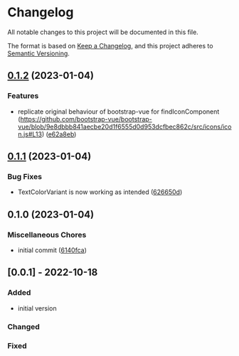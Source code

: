 # Changelog

All notable changes to this project will be documented in this file.

The format is based on [Keep a Changelog](https://keepachangelog.com/en/1.0.0/),
and this project adheres to [Semantic Versioning](https://semver.org/spec/v2.0.0.html).

## [0.1.2](https://github.com/boindil/bootstrap-vue-3-icons/compare/v0.1.1...v0.1.2) (2023-01-04)


### Features

* replicate original behaviour of bootstrap-vue for findIconComponent (https://github.com/bootstrap-vue/bootstrap-vue/blob/9e8dbbb841aecbe20d1f6555d0d953dcfbec862c/src/icons/icon.js#L13) ([e62a8eb](https://github.com/boindil/bootstrap-vue-3-icons/commit/e62a8ebb5121885aeadc01e2b16ced1b55a57fce))

## [0.1.1](https://github.com/boindil/bootstrap-vue-3-icons/compare/v0.1.0...v0.1.1) (2023-01-04)


### Bug Fixes

* TextColorVariant is now working as intended ([626650d](https://github.com/boindil/bootstrap-vue-3-icons/commit/626650dae8a68b63ad7c3920d059cd396e642199))

## 0.1.0 (2023-01-04)


### Miscellaneous Chores

* initial commit ([6140fca](https://github.com/boindil/bootstrap-vue-3-icons/commit/6140fca9aeb03e8757489887eda56302c2acf7d4))

## [0.0.1] - 2022-10-18

### Added

- initial version

### Changed

### Fixed
